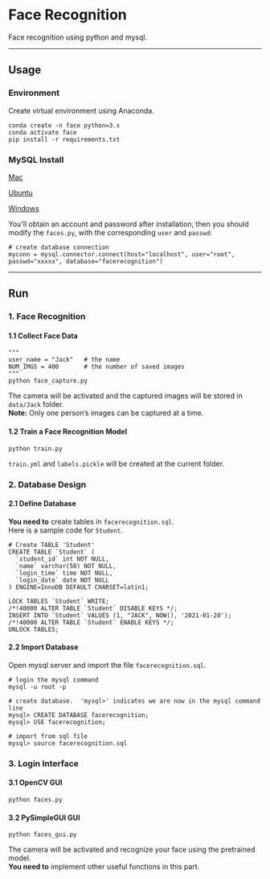# Face Recognition

Face recognition using python and mysql.

*******

## Usage

### Environment

Create virtual environment using Anaconda.
```
conda create -n face python=3.x
conda activate face
pip install -r requirements.txt
```

### MySQL Install

[Mac](https://dev.mysql.com/doc/mysql-osx-excerpt/5.7/en/osx-installation-pkg.html)

[Ubuntu](https://dev.mysql.com/doc/mysql-linuxunix-excerpt/5.7/en/linux-installation.html)

[Windows](https://dev.mysql.com/downloads/installer/)

You'll obtain an account and password after installation, then you should modify the `faces.py`, with the corresponding
`user` and `passwd`:
```
# create database connection
myconn = mysql.connector.connect(host="localhost", user="root", passwd="xxxxx", database="facerecognition")
```

*******

## Run

### 1. Face Recognition

#### 1.1 Collect Face Data
```
"""
user_name = "Jack"   # the name
NUM_IMGS = 400       # the number of saved images
"""
python face_capture.py
```
The camera will be activated and the captured images will be stored in `data/Jack` folder.      
**Note:** Only one person’s images can be captured at a time.

#### 1.2 Train a Face Recognition Model
```
python train.py
```
`train.yml` and `labels.pickle` will be created at the current folder.



### 2. Database Design

#### 2.1 Define Database
**You need to** create tables in `facerecognition.sql`.      
Here is a sample code for `Student`.
```
# Create TABLE 'Student'
CREATE TABLE `Student` (
  `student_id` int NOT NULL,
  `name` varchar(50) NOT NULL,
  `login_time` time NOT NULL,
  `login_date` date NOT NULL
) ENGINE=InnoDB DEFAULT CHARSET=latin1;

LOCK TABLES `Student` WRITE;
/*!40000 ALTER TABLE `Student` DISABLE KEYS */;
INSERT INTO `Student` VALUES (1, "JACK", NOW(), '2021-01-20');
/*!40000 ALTER TABLE `Student` ENABLE KEYS */;
UNLOCK TABLES;
```

#### 2.2 Import Database
Open mysql server and import the file `facerecognition.sql`.
```
# login the mysql command
mysql -u root -p

# create database.  'mysql>' indicates we are now in the mysql command line
mysql> CREATE DATABASE facerecognition;
mysql> USE facerecognition;

# import from sql file
mysql> source facerecognition.sql
```



### 3. Login Interface

#### 3.1 OpenCV GUI
```
python faces.py
```

#### 3.2 PySimpleGUI GUI
```
python faces_gui.py
```

The camera will be activated and recognize your face using the pretrained model.    
**You need to** implement other useful functions in this part.

